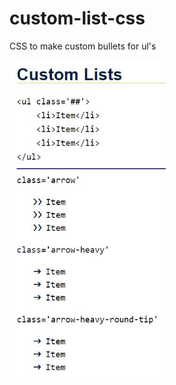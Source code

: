 # custom-list-css
 CSS to make custom bullets for ul's

<img src='/assets/screenshot.jpg' width=250>
